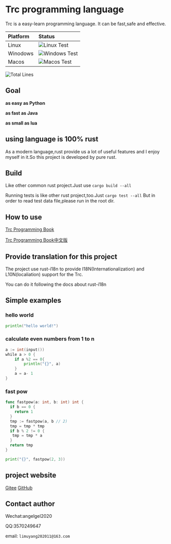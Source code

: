 # Trc programming language

Trc is a easy-learn programming language. It can be fast,safe and effective.

| Platform | Status                                                                                                |
| :------- | :---------------------------------------------------------------------------------------------------- |
| Linux    | ![Linux Test](https://img.shields.io/github/actions/workflow/status/limuy2022/trc/rust_linux.yml)     |
| Winodows | ![Windows Test](https://img.shields.io/github/actions/workflow/status/limuy2022/trc/rust_windows.yml) |
| Macos    | ![Macos Test](https://img.shields.io/github/actions/workflow/status/limuy2022/trc/rust_macos.yml)     |

![Total Lines](https://tokei.rs/b1/github/limuy2022/trc)

## Goal

**as easy as Python**

**as fast as Java**

**as small as lua**

## using language is 100% rust

As a modern language,rust provide us a lot of useful features and I enjoy myself in it.So this project is developed by pure rust.

## Build

Like other common rust project.Just use `cargo build --all`

Running tests is like other rust project,too.Just `cargo test --all`
But in order to read test data file,please run in the root dir.

## How to use

[Trc Programming Book](docs/usage.md)

[Trc Programming Book中文版](docs/usage-zh.md)

## Provide translation for this project

The project use rust-i18n to provide I18N(Internationalization) and L10N(localiation) support for the Trc.

You can do it following the docs about rust-i18n

## Simple examples

### hello world

```go
println("hello world!")
```

### calculate even numbers from 1 to n

```go
a := int(input())
while a > 0 {
    if a %2 == 0{
        println("{}", a)
    }
    a = a- 1
}
```

### fast pow

```go
func fastpow(a: int, b: int) int {
  if b == 0 {
    return 1
  }
  tmp := fastpow(a, b // 2)
  tmp = tmp * tmp
  if b % 2 != 0 {
   tmp = tmp * a
  }
  return tmp
}

print("{}", fastpow(2, 3))
```

## project website

[Gitee](https://gitee.com/li-muyangangel/trc.git)
[GitHub](https://github.com/limuy2022/trc.git)

## Contact author

Wechat:angelgel2020

QQ:3570249647

email: `limuyang202011@163.com`
